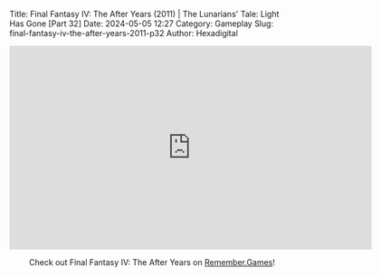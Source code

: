 Title: Final Fantasy IV: The After Years (2011) | The Lunarians' Tale: Light Has Gone [Part 32]
Date: 2024-05-05 12:27
Category: Gameplay
Slug: final-fantasy-iv-the-after-years-2011-p32
Author: Hexadigital

<center><iframe src="https://www.youtube.com/embed/6eYTXtRheOI?feature=oembed" allow="accelerometer; autoplay; encrypted-media; gyroscope; picture-in-picture" width="640" height="360" frameborder="0"></iframe>

Check out Final Fantasy IV: The After Years on [Remember.Games](https://remember.games/game/7757/final-fantasy-iv-the-complete-collection/)!</center>